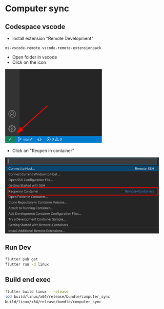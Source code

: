 # Computer sync

## Codespace vscode

- Install extension "Remote Development"

```
ms-vscode-remote.vscode-remote-extensionpack
```
- Open folder in vscode
- Click on the icon

![Screenshot1](assets/screenshot/1.png)

- Click on "Reopen in container"

![Screenshot2](assets/screenshot/2.png)

## Run Dev
```bash
flutter pub get
flutter run -d linux
```

## Build end exec

```bash
flutter build linux --release
ldd build/linux/x64/release/bundle/computer_sync
build/linux/x64/release/bundle/computer_sync
```
